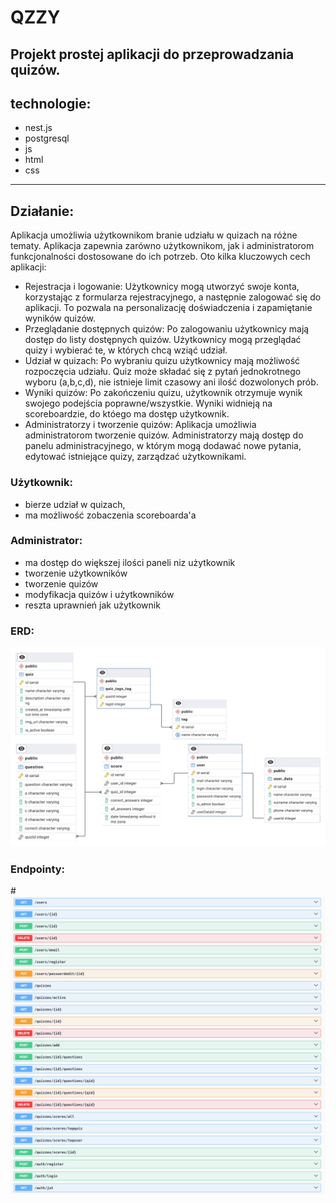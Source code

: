 # QZZY

Projekt prostej aplikacji do przeprowadzania quizów. 
---

## technologie:
- nest.js
- postgresql
- js
- html
- css
---

## Działanie:
Aplikacja umożliwia użytkownikom branie udziału w quizach na różne tematy. 
Aplikacja zapewnia zarówno użytkownikom, jak i administratorom funkcjonalności dostosowane do ich potrzeb. Oto kilka kluczowych cech aplikacji:

- Rejestracja i logowanie: Użytkownicy mogą utworzyć swoje konta, korzystając z formularza rejestracyjnego, a następnie zalogować się do aplikacji. To pozwala na personalizację doświadczenia i zapamiętanie wyników quizów.
- Przeglądanie dostępnych quizów: Po zalogowaniu użytkownicy mają dostęp do listy dostępnych quizów. Użytkownicy mogą przeglądać quizy i wybierać te, w których chcą wziąć udział.
- Udział w quizach: Po wybraniu quizu użytkownicy mają możliwość rozpoczęcia udziału. Quiz może składać się z pytań jednokrotnego wyboru (a,b,c,d), nie istnieje limit czasowy ani ilość dozwolonych prób.
- Wyniki quizów: Po zakończeniu quizu, użytkownik otrzymuje wynik swojego podejścia poprawne/wszystkie. Wyniki widnieją na scoreboardzie, do któego ma dostęp użytkownik.
- Administratorzy i tworzenie quizów: Aplikacja umożliwia administratorom tworzenie quizów. Administratorzy mają dostęp do panelu administracyjnego, w którym mogą dodawać nowe pytania, edytować istniejące quizy, zarządzać użytkownikami.

### Użytkownik:
- bierze udział w quizach,
- ma możliwość zobaczenia scoreboarda'a

### Administrator:
- ma dostęp do większej ilości paneli niz użytkownik
- tworzenie użytkowników
- tworzenie quizów
- modyfikacja quizów i użytkowników
- reszta uprawnień jak użytkownik

### ERD:
![ERD](./erd_qzzy.png)  

### Endpointy:
#![Endpoints](./endpoints.png)  